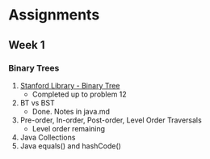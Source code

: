 # Assignments
## Week 1
### Binary Trees
1. [Stanford Library - Binary Tree](http://cslibrary.stanford.edu/110/BinaryTrees.html)
	* Completed up to problem 12  
1. BT vs BST
	* Done. Notes in java.md
1. Pre-order, In-order, Post-order, Level Order Traversals
	* Level order remaining 
1. Java Collections
1. Java equals() and hashCode()

